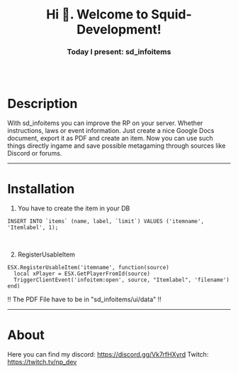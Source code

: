 <h1 align="center">Hi 👋. Welcome to Squid-Development!</h1>
<h3 align="center">Today I present: sd_infoitems</h3>

<br>
<br>

# Description
With sd_infoitems you can improve the RP on your server. Whether instructions, laws or event information. Just create a nice Google Docs document, export it as PDF and create an item. Now you can use such things directly ingame and save possible metagaming through sources like Discord or forums.

---

# Installation
1. You have to create the item in your DB

```
INSERT INTO `items` (name, label, `limit`) VALUES ('itemname', 'Itemlabel', 1);
```

<br>

2. RegisterUsableItem

```
ESX.RegisterUsableItem('itemname', function(source)
  local xPlayer = ESX.GetPlayerFromId(source)
  TriggerClientEvent('infoitem:open', source, "Itemlabel", 'filename')
end)
```

‼️ The PDF File have to be in "sd_infoitems/ui/data" ‼️

---

# About
Here you can find my discord: https://discord.gg/Vk7rfHXyrd
Twitch: https://twitch.tv/np_dev